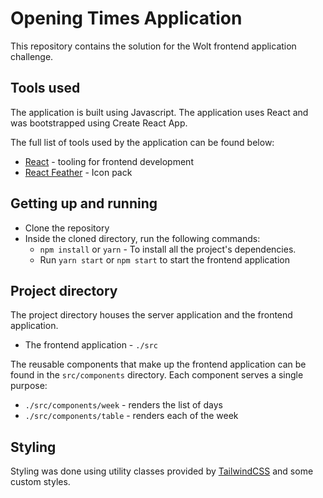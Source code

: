 # Opening Times Application

This repository contains the solution for the Wolt frontend application challenge.

## Tools used

The application is built using Javascript. The application uses React and was bootstrapped using Create React App.

The full list of tools used by the application can be found below:

- [React](https://reactjs.org) - tooling for frontend development
- [React Feather](https://github.com/feathericons/react-feather#readme) - Icon pack

## Getting up and running

- Clone the repository
- Inside the cloned directory, run the following commands:
  - `npm install` or `yarn` - To install all the project's dependencies.
  - Run `yarn start` or `npm start` to start the frontend application

## Project directory

The project directory houses the server application and the frontend application.

- The frontend application - `./src`

The reusable components that make up the frontend application can be found in the `src/components` directory. Each component serves a single purpose:

- `./src/components/week` - renders the list of days
- `./src/components/table` - renders each of the week

## Styling

Styling was done using utility classes provided by [TailwindCSS](https://tailwindcss.com/) and some custom styles.